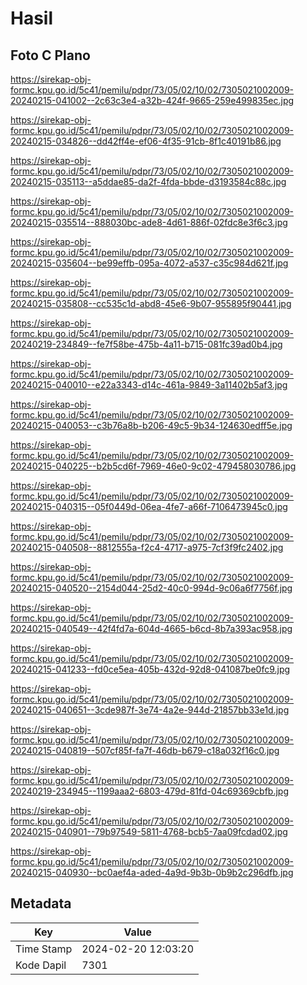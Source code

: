 # Hasil

## Foto C Plano

https://sirekap-obj-formc.kpu.go.id/5c41/pemilu/pdpr/73/05/02/10/02/7305021002009-20240215-041002--2c63c3e4-a32b-424f-9665-259e499835ec.jpg

https://sirekap-obj-formc.kpu.go.id/5c41/pemilu/pdpr/73/05/02/10/02/7305021002009-20240215-034826--dd42ff4e-ef06-4f35-91cb-8f1c40191b86.jpg

https://sirekap-obj-formc.kpu.go.id/5c41/pemilu/pdpr/73/05/02/10/02/7305021002009-20240215-035113--a5ddae85-da2f-4fda-bbde-d3193584c88c.jpg

https://sirekap-obj-formc.kpu.go.id/5c41/pemilu/pdpr/73/05/02/10/02/7305021002009-20240215-035514--888030bc-ade8-4d61-886f-02fdc8e3f6c3.jpg

https://sirekap-obj-formc.kpu.go.id/5c41/pemilu/pdpr/73/05/02/10/02/7305021002009-20240215-035604--be99effb-095a-4072-a537-c35c984d621f.jpg

https://sirekap-obj-formc.kpu.go.id/5c41/pemilu/pdpr/73/05/02/10/02/7305021002009-20240215-035808--cc535c1d-abd8-45e6-9b07-955895f90441.jpg

https://sirekap-obj-formc.kpu.go.id/5c41/pemilu/pdpr/73/05/02/10/02/7305021002009-20240219-234849--fe7f58be-475b-4a11-b715-081fc39ad0b4.jpg

https://sirekap-obj-formc.kpu.go.id/5c41/pemilu/pdpr/73/05/02/10/02/7305021002009-20240215-040010--e22a3343-d14c-461a-9849-3a11402b5af3.jpg

https://sirekap-obj-formc.kpu.go.id/5c41/pemilu/pdpr/73/05/02/10/02/7305021002009-20240215-040053--c3b76a8b-b206-49c5-9b34-124630edff5e.jpg

https://sirekap-obj-formc.kpu.go.id/5c41/pemilu/pdpr/73/05/02/10/02/7305021002009-20240215-040225--b2b5cd6f-7969-46e0-9c02-479458030786.jpg

https://sirekap-obj-formc.kpu.go.id/5c41/pemilu/pdpr/73/05/02/10/02/7305021002009-20240215-040315--05f0449d-06ea-4fe7-a66f-7106473945c0.jpg

https://sirekap-obj-formc.kpu.go.id/5c41/pemilu/pdpr/73/05/02/10/02/7305021002009-20240215-040508--8812555a-f2c4-4717-a975-7cf3f9fc2402.jpg

https://sirekap-obj-formc.kpu.go.id/5c41/pemilu/pdpr/73/05/02/10/02/7305021002009-20240215-040520--2154d044-25d2-40c0-994d-9c06a6f7756f.jpg

https://sirekap-obj-formc.kpu.go.id/5c41/pemilu/pdpr/73/05/02/10/02/7305021002009-20240215-040549--42f4fd7a-604d-4665-b6cd-8b7a393ac958.jpg

https://sirekap-obj-formc.kpu.go.id/5c41/pemilu/pdpr/73/05/02/10/02/7305021002009-20240215-041233--fd0ce5ea-405b-432d-92d8-041087be0fc9.jpg

https://sirekap-obj-formc.kpu.go.id/5c41/pemilu/pdpr/73/05/02/10/02/7305021002009-20240215-040651--3cde987f-3e74-4a2e-944d-21857bb33e1d.jpg

https://sirekap-obj-formc.kpu.go.id/5c41/pemilu/pdpr/73/05/02/10/02/7305021002009-20240215-040819--507cf85f-fa7f-46db-b679-c18a032f16c0.jpg

https://sirekap-obj-formc.kpu.go.id/5c41/pemilu/pdpr/73/05/02/10/02/7305021002009-20240219-234945--1199aaa2-6803-479d-81fd-04c69369cbfb.jpg

https://sirekap-obj-formc.kpu.go.id/5c41/pemilu/pdpr/73/05/02/10/02/7305021002009-20240215-040901--79b97549-5811-4768-bcb5-7aa09fcdad02.jpg

https://sirekap-obj-formc.kpu.go.id/5c41/pemilu/pdpr/73/05/02/10/02/7305021002009-20240215-040930--bc0aef4a-aded-4a9d-9b3b-0b9b2c296dfb.jpg


## Metadata

| Key        | Value               |
| ---------- | ------------------- |
| Time Stamp | 2024-02-20 12:03:20 |
| Kode Dapil | 7301                |



